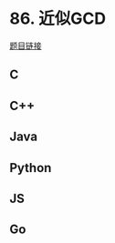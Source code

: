 # 86. 近似GCD

[题目链接](https://kamacoder.com/problempage.php?pid=1126)

## C

## C++

## Java

## Python

## JS

## Go

